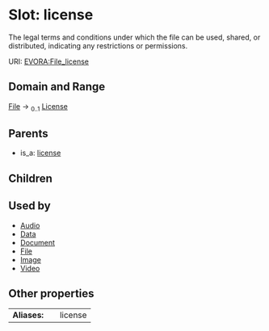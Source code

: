 
# Slot: license

The legal terms and conditions under which the file can be used, shared, or distributed, indicating any restrictions or permissions.

URI: [EVORA:File_license](https://evora-project.eu/File_license)


## Domain and Range

[File](File.md) &#8594;  <sub>0..1</sub> [License](License.md)

## Parents

 *  is_a: [license](license.md)

## Children


## Used by

 * [Audio](Audio.md)
 * [Data](Data.md)
 * [Document](Document.md)
 * [File](File.md)
 * [Image](Image.md)
 * [Video](Video.md)

## Other properties

|  |  |  |
| --- | --- | --- |
| **Aliases:** | | license |